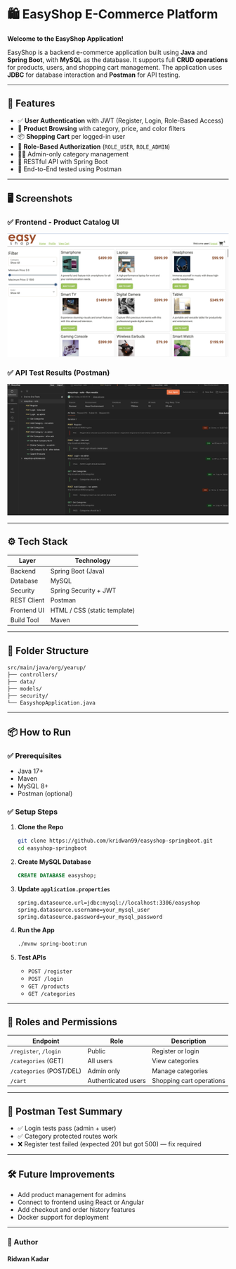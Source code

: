 
# 🛍️ EasyShop E-Commerce Platform

**Welcome to the EasyShop Application!**

EasyShop is a backend e-commerce application built using **Java** and **Spring Boot**, with **MySQL** as the database. It supports full **CRUD operations** for products, users, and shopping cart management. The application uses **JDBC** for database interaction and **Postman** for API testing.

---

## 🚀 Features

- ✅ **User Authentication** with JWT (Register, Login, Role-Based Access)
- 🛒 **Product Browsing** with category, price, and color filters
- 📦 **Shopping Cart** per logged-in user
- 🔐 **Role-Based Authorization** (`ROLE_USER`, `ROLE_ADMIN`)
- 🧑‍💼 Admin-only category management
- 📡 RESTful API with Spring Boot
- 🧪 End-to-End tested using Postman

---

## 🖥️ Screenshots

### ✅ Frontend - Product Catalog UI

![EasyShop Product Catalog](screenshots//Screenshot-ProductCatalog.png)

### ✅ API Test Results (Postman)

![Postman Test Results](screenshots//Screenshot-PostmanTests.png)

---

## ⚙️ Tech Stack

| Layer         | Technology                  |
|--------------|-----------------------------|
| Backend       | Spring Boot (Java)         |
| Database      | MySQL                      |
| Security      | Spring Security + JWT      |
| REST Client   | Postman                    |
| Frontend UI   | HTML / CSS (static template) |
| Build Tool    | Maven                      |

---

## 📁 Folder Structure

```
src/main/java/org/yearup/
├── controllers/
├── data/
├── models/
├── security/
└── EasyshopApplication.java
```

---

## 📦 How to Run

### ✅ Prerequisites

- Java 17+
- Maven
- MySQL 8+
- Postman (optional)

### ✅ Setup Steps

1. **Clone the Repo**
   ```bash
   git clone https://github.com/kridwan99/easyshop-springboot.git
   cd easyshop-springboot
   ```

2. **Create MySQL Database**
   ```sql
   CREATE DATABASE easyshop;
   ```

3. **Update `application.properties`**
   ```properties
   spring.datasource.url=jdbc:mysql://localhost:3306/easyshop
   spring.datasource.username=your_mysql_user
   spring.datasource.password=your_mysql_password
   ```

4. **Run the App**
   ```bash
   ./mvnw spring-boot:run
   ```

5. **Test APIs**
    - `POST /register`
    - `POST /login`
    - `GET /products`
    - `GET /categories`

---

## 🔐 Roles and Permissions

| Endpoint                     | Role       | Description                      |
|-----------------------------|------------|----------------------------------|
| `/register`, `/login`       | Public     | Register or login                |
| `/categories` (GET)         | All users  | View categories                  |
| `/categories` (POST/DEL)    | Admin only | Manage categories                |
| `/cart`                     | Authenticated users | Shopping cart operations |

---

## 🧪 Postman Test Summary

- ✅ Login tests pass (admin + user)
- ✅ Category protected routes work
- ❌ Register test failed (expected 201 but got 500) — fix required

---

## 🛠️ Future Improvements

- Add product management for admins
- Connect to frontend using React or Angular
- Add checkout and order history features
- Docker support for deployment

---

### 👤 Author
#### Ridwan Kadar




